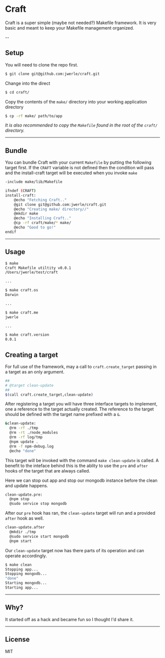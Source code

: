 Craft
=====
Craft is a super simple (maybe not needed?) Makefile framework. 
It is very basic and meant to keep your Makefile management organized.

--


## Setup
You will need to clone the repo first.
```sh
$ git clone git@github.com:jwerle/craft.git
```

Change into the direct
```sh
$ cd craft/
```

Copy the contents of the `make/` directory into your working application directory
```sh
$ cp -rf make/ path/to/app
```
*It is also recommended to copy the `Makefile` found in the root of the `craft/` directory.*

---


## Bundle
You can bundle Craft with your current `Makefile` by putting the following target first. 
If the `CRAFT` variable is not defined then the condition will pass and the install-craft target
will be executed when you invoke `make`
```sh
-include make/lib/Makefile

ifndef (CRAFT)
install-craft:
	@echo "Fetching Craft.."
	@git clone git@github.com:jwerle/craft.git
	@echo "Creating make/ directory//"
	@mkdir make
	@echo "Installing Craft.."
	@cp -rf craft/make/* make/
	@echo "Good to go!"
endif
```

---

## Usage
```sh
$ make
Craft Makefile utiltity v0.0.1
/Users/jwerle/test/craft

...

$ make craft.os
Darwin

...

$ make craft.me
jwerle

...

$ make craft.version
0.0.1
```

## Creating a target
For full use of the framework, may a call to `craft.create_target` passing in a target as an only argument.
```sh
##
# @target clean-update
##
$(call craft.create_target,clean-update)
```

After registering a target you will have three interface targets to implement, one a reference to the target
actually created. The reference to the target should be defined with the target name prefixed with a `&`.
```sh
&clean-update:
  @rm -rf ./tmp
  @rm -rt ./node_modules
  @rm -rf log/tmp
  @npm update .
  @rm -f npm-debug.log
  @echo "done"
```
This target will be invoked with the command `make clean-update` is called. A benefit to the inteface behind this
is the ablity to use the `pre` and `after` hooks of the target that are always called.

Here we can stop out app and stop our mongodb instance before the clean and update happens.
```sh
clean-update.pre:
  @npm stop
  @sudo service stop mongodb
```

After our `pre` hook has ran, the `clean-update` target will run and a provided `after` hook as well.
```sh
clean-update.after
  @mkdir ./tmp
  @sudo service start mongodb
  @npm start
```

Our `clean-update` target now has there parts of its operation and can operate accordingly.
```sh
$ make clean
Stopping app...
Stopping mongodb...
"done"
Starting mongodb...
Starting app...
```

---

## Why?
It started off as a hack and became fun so I thought I'd share it.

---

## License
MIT
  
